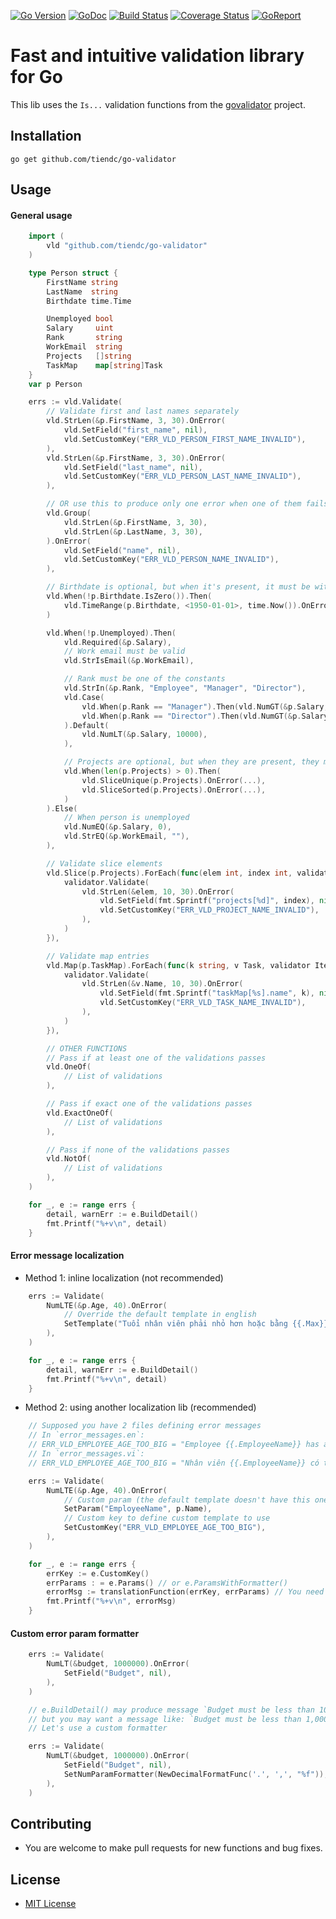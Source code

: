 [![Go Version][gover-img]][gover] [![GoDoc][doc-img]][doc] [![Build Status][ci-img]][ci] [![Coverage Status][cov-img]][cov] [![GoReport][rpt-img]][rpt]

# Fast and intuitive validation library for Go

This lib uses the `Is...` validation functions from the [govalidator](https://github.com/asaskevich/govalidator) project.

## Installation

```shell
go get github.com/tiendc/go-validator
```

## Usage

#### General usage
```go
    import (
        vld "github.com/tiendc/go-validator"
    )

    type Person struct {
        FirstName string
        LastName  string
        Birthdate time.Time

        Unemployed bool
        Salary     uint
        Rank       string
        WorkEmail  string
        Projects   []string
        TaskMap    map[string]Task
    }
    var p Person

    errs := vld.Validate(
        // Validate first and last names separately
        vld.StrLen(&p.FirstName, 3, 30).OnError(
            vld.SetField("first_name", nil),
            vld.SetCustomKey("ERR_VLD_PERSON_FIRST_NAME_INVALID"),
        ),
        vld.StrLen(&p.FirstName, 3, 30).OnError(
            vld.SetField("last_name", nil),
            vld.SetCustomKey("ERR_VLD_PERSON_LAST_NAME_INVALID"),
        ),

        // OR use this to produce only one error when one of them fails
        vld.Group(
            vld.StrLen(&p.FirstName, 3, 30),
            vld.StrLen(&p.LastName, 3, 30),
        ).OnError(
            vld.SetField("name", nil),
            vld.SetCustomKey("ERR_VLD_PERSON_NAME_INVALID"),
        ),

        // Birthdate is optional, but when it's present, it must be within 1950 and now
        vld.When(!p.Birthdate.IsZero()).Then(
            vld.TimeRange(p.Birthdate, <1950-01-01>, time.Now()).OnError(...),
        )

        vld.When(!p.Unemployed).Then(
            vld.Required(&p.Salary),
            // Work email must be valid
            vld.StrIsEmail(&p.WorkEmail),

            // Rank must be one of the constants
            vld.StrIn(&p.Rank, "Employee", "Manager", "Director"),
            vld.Case(
                vld.When(p.Rank == "Manager").Then(vld.NumGT(&p.Salary, 10000)),
                vld.When(p.Rank == "Director").Then(vld.NumGT(&p.Salary, 30000)),
            ).Default(
                vld.NumLT(&p.Salary, 10000),
            ),

            // Projects are optional, but when they are present, they must be unique and sorted
            vld.When(len(p.Projects) > 0).Then(
                vld.SliceUnique(p.Projects).OnError(...),
                vld.SliceSorted(p.Projects).OnError(...),
            )
        ).Else(
            // When person is unemployed
            vld.NumEQ(&p.Salary, 0),
            vld.StrEQ(&p.WorkEmail, ""),
        ),

        // Validate slice elements
        vld.Slice(p.Projects).ForEach(func(elem int, index int, validator ItemValidator) {
            validator.Validate(
                vld.StrLen(&elem, 10, 30).OnError(
                    vld.SetField(fmt.Sprintf("projects[%d]", index), nil),
                    vld.SetCustomKey("ERR_VLD_PROJECT_NAME_INVALID"),
                ),
            )
        }),

        // Validate map entries
        vld.Map(p.TaskMap).ForEach(func(k string, v Task, validator ItemValidator) {
            validator.Validate(
                vld.StrLen(&v.Name, 10, 30).OnError(
                    vld.SetField(fmt.Sprintf("taskMap[%s].name", k), nil),
                    vld.SetCustomKey("ERR_VLD_TASK_NAME_INVALID"),
                ),
            )
        }),

        // OTHER FUNCTIONS
        // Pass if at least one of the validations passes
        vld.OneOf(
            // List of validations
        ),

        // Pass if exact one of the validations passes
        vld.ExactOneOf(
            // List of validations
        ),

        // Pass if none of the validations passes
        vld.NotOf(
            // List of validations
        ),
    )

    for _, e := range errs {
        detail, warnErr := e.BuildDetail()
        fmt.Printf("%+v\n", detail)
    }
```

#### Error message localization

- Method 1: inline localization (not recommended)
```go
    errs := Validate(
        NumLTE(&p.Age, 40).OnError(
            // Override the default template in english
            SetTemplate("Tuổi nhân viên phải nhỏ hơn hoặc bằng {{.Max}}"),
        ),
    )

    for _, e := range errs {
        detail, warnErr := e.BuildDetail()
        fmt.Printf("%+v\n", detail)
    }
```

- Method 2: using another localization lib (recommended)
```go
    // Supposed you have 2 files defining error messages
    // In `error_messages.en`:
    // ERR_VLD_EMPLOYEE_AGE_TOO_BIG = "Employee {{.EmployeeName}} has age bigger than {{.Max}}"
    // In `error_messages.vi`:
    // ERR_VLD_EMPLOYEE_AGE_TOO_BIG = "Nhân viên {{.EmployeeName}} có tuổi lớn hơn {{.Max}}"

    errs := Validate(
        NumLTE(&p.Age, 40).OnError(
            // Custom param (the default template doesn't have this one)
            SetParam("EmployeeName", p.Name),
            // Custom key to define custom template to use
            SetCustomKey("ERR_VLD_EMPLOYEE_AGE_TOO_BIG"),
        ),
    )

    for _, e := range errs {
        errKey := e.CustomKey()
        errParams : = e.Params() // or e.ParamsWithFormatter()
        errorMsg := translationFunction(errKey, errParams) // You need to provide this function
        fmt.Printf("%+v\n", errorMsg)
    }
```

#### Custom error param formatter

```go
    errs := Validate(
        NumLT(&budget, 1000000).OnError(
            SetField("Budget", nil),
        ),
    )

    // e.BuildDetail() may produce message `Budget must be less than 1000000`,
    // but you may want a message like: `Budget must be less than 1,000,000`.
    // Let's use a custom formatter

    errs := Validate(
        NumLT(&budget, 1000000).OnError(
            SetField("Budget", nil),
            SetNumParamFormatter(NewDecimalFormatFunc('.', ',', "%f")),
        ),
    )
```

## Contributing

- You are welcome to make pull requests for new functions and bug fixes.

## License

- [MIT License](LICENSE)

[doc-img]: https://pkg.go.dev/badge/github.com/tiendc/go-validator
[doc]: https://pkg.go.dev/github.com/tiendc/go-validator
[gover-img]: https://img.shields.io/badge/Go-%3E%3D%201.20-blue
[gover]: https://img.shields.io/badge/Go-%3E%3D%201.20-blue
[ci-img]: https://github.com/tiendc/go-validator/actions/workflows/go.yml/badge.svg
[ci]: https://github.com/tiendc/go-validator/actions/workflows/go.yml
[cov-img]: https://codecov.io/gh/tiendc/go-validator/branch/main/graph/badge.svg
[cov]: https://codecov.io/gh/tiendc/go-validator
[rpt-img]: https://goreportcard.com/badge/github.com/tiendc/go-validator
[rpt]: https://goreportcard.com/report/github.com/tiendc/go-validator